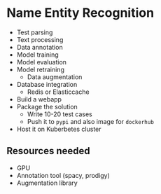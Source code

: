 # Name Entity Recognition
- Test parsing
- Text processing
- Data annotation
- Model training
- Model evaluation
- Model retraining
  - Data augmentation
- Database integration
  - Redis or Elasticcache
- Build a webapp
- Package the solution
  - Write 10-20 test cases
  - Push it to `pypi` and also image for `dockerhub` 
- Host it on Kuberbetes cluster

## Resources needed
- GPU
- Annotation tool (spacy, prodigy)
- Augmentation library
